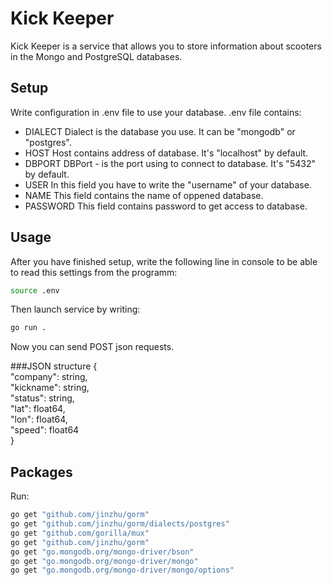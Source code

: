# Kick Keeper

Kick Keeper is a service that allows you to store information about scooters in the Mongo and PostgreSQL databases.

## Setup
Write configuration in .env file to use your database.
.env file contains:
- DIALECT 
Dialect is the database you use. It can be "mongodb" or "postgres".
- HOST
Host contains address of database. It's "localhost" by default.
- DBPORT
DBPort - is the port using to connect to database. It's "5432" by default.
- USER
In this field you have to write the "username" of your database.
- NAME
This field contains the name of oppened database.
- PASSWORD
This field contains password to get access to database.


## Usage
After you have finished setup, write the following line in console to be able to read this settings from the programm:
```sh
source .env
```
Then launch service by writing:
```sh
go run .
```

Now you can send POST json requests.

###JSON structure
{<br />
    "company": string,<br />
    "kickname": string,<br />
    "status": string,<br />
    "lat": float64,<br />
    "lon": float64, <br />
    "speed": float64 <br />
} 

## Packages
Run:
```sh
go get "github.com/jinzhu/gorm"
go get "github.com/jinzhu/gorm/dialects/postgres"
go get "github.com/gorilla/mux"
go get "github.com/jinzhu/gorm"
go get "go.mongodb.org/mongo-driver/bson"
go get "go.mongodb.org/mongo-driver/mongo"
go get "go.mongodb.org/mongo-driver/mongo/options"
```
